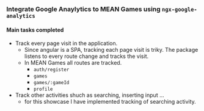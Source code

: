 ### Integrate Google Anaylytics to MEAN Games using `ngx-google-analytics`

#### Main tasks completed

* Track every page visit in the application.
  * Since angular is a SPA, tracking each page visit is triky. The package listens to every route change and tracks the visit.
  * In MEAN Games all routes are tracked.
    * `auth/register`
    *  `games`
    *  `games/:gameId`
    *  `profile`
* Track other activities shuch as searching, inserting input ...
  * for this showcase I have implemented tracking of searching activity.